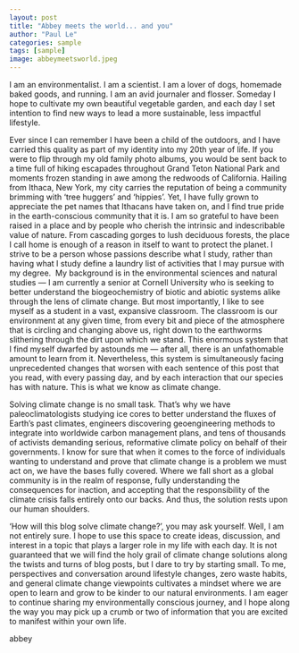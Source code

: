 ```yaml
---
layout: post
title: "Abbey meets the world... and you"
author: "Paul Le"
categories: sample
tags: [sample]
image: abbeymeetsworld.jpeg
---
```


I am an environmentalist. I am a scientist. I am a lover of dogs, homemade baked goods, and running. I am an avid journaler and flosser. Someday I hope to cultivate my own beautiful vegetable garden, and each day I set intention to find new ways to lead a more sustainable, less impactful lifestyle.

Ever since I can remember I have been a child of the outdoors, and I have carried this quality as part of my identity into my 20th year of life. If you were to flip through my old family photo albums, you would be sent back to a time full of hiking escapades throughout Grand Teton National Park and moments frozen standing in awe among the redwoods of California. Hailing from Ithaca, New York, my city carries the reputation of being a community brimming with ‘tree huggers’ and ‘hippies’. Yet, I have fully grown to appreciate the pet names that Ithacans have taken on, and I find true pride in the earth-conscious community that it is. I am so grateful to have been raised in a place and by people who cherish the intrinsic and indescribable value of nature. From cascading gorges to lush deciduous forests, the place I call home is enough of a reason in itself to want to protect the planet. I strive to be a person whose passions describe what I study, rather than having what I study define a laundry list of activities that I may pursue with my degree.  My background is in the environmental sciences and natural studies — I am currently a senior at Cornell University who is seeking to better understand the biogeochemistry of biotic and abiotic systems alike through the lens of climate change. But most importantly, I like to see myself as a student in a vast, expansive classroom. The classroom is our environment at any given time, from every bit and piece of the atmosphere that is circling and changing above us, right down to the earthworms slithering through the dirt upon which we stand. This enormous system that I find myself dwarfed by astounds me — after all, there is an unfathomable amount to learn from it. Nevertheless, this system is simultaneously facing unprecedented changes that worsen with each sentence of this post that you read, with every passing day, and by each interaction that our species has with nature. This is what we know as climate change.

Solving climate change is no small task. That’s why we have paleoclimatologists studying ice cores to better understand the fluxes of Earth’s past climates, engineers discovering geoengineering methods to integrate into worldwide carbon management plans, and tens of thousands of activists demanding serious, reformative climate policy on behalf of their governments. I know for sure that when it comes to the force of individuals wanting to understand and prove that climate change is a problem  we must act on, we have the bases fully covered. Where we fall short as a global community is in the realm of response, fully understanding the consequences for inaction, and accepting that the responsibility of the climate crisis falls entirely onto our backs. And thus, the solution rests upon our human shoulders.

‘How will this blog solve climate change?’, you may ask yourself. Well, I am not entirely sure. I hope to use this space to create ideas, discussion, and interest in a topic that plays a larger role in my life with each day. It is not guaranteed that we will find the holy grail of climate change solutions along the twists and turns of blog posts, but I dare to try by starting small. To me, perspectives and conversation around lifestyle changes, zero waste habits, and general climate change viewpoints cultivates a mindset where we are open to learn and grow to be kinder to our natural environments. I am eager to continue sharing my environmentally conscious journey, and I hope along the way you may pick up a crumb or two of information that you are excited to manifest within your own life.

abbey
